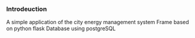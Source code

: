 ### Introdeuction
A simple application of the city energy management system
Frame based on python flask
Database using postgreSQL
